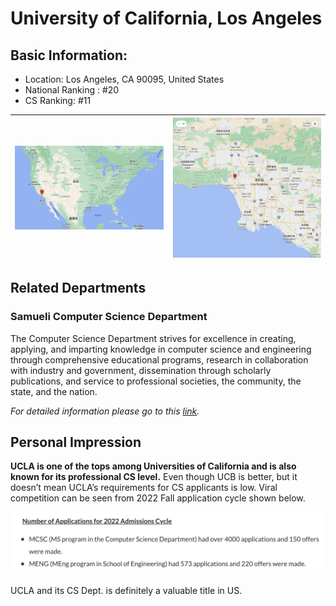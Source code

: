 # University of California, Los Angeles

## Basic Information:
- Location: Los Angeles, CA 90095, United States
- National Ranking	: #20
- CS Ranking: #11 

![](01.png) | ![](02.png)
--- | ---

## Related Departments

### Samueli Computer Science Department

The Computer Science Department strives for excellence in creating, applying, and imparting knowledge in computer science and engineering through comprehensive educational programs, research in collaboration with industry and government, dissemination through scholarly publications, and service to professional societies, the community, the state, and the nation.

*For detailed information please go to this [link](https://www.cs.ucla.edu/#).*

## Personal Impression
**UCLA is one of the tops among Universities of California and is also known for its professional CS level.** Even though UCB is better, but it doesn’t mean UCLA’s requirements for CS applicants is low. Viral competition can be seen from 2022 Fall application cycle shown below.

![](03.png)

UCLA and its CS Dept. is definitely a valuable title in US. 